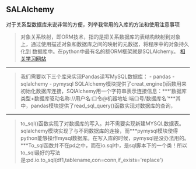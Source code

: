 ## SALAlchemy
对于关系型数据库来说非常的方便，列举我常用的入库的方法和使用注意事项

> 对象关系映射，即ORM技术，指的是把关系数据库的表结构映射到对象上，通过使用描述对象和数据库之间的映射的元数据，将程序中的对象持久化到
数据库中。在python中最有名的额ORM框架就是SQLAlchemy。
[相关学习网站](https://www.cnblogs.com/fuqia/p/8996033.html)
*******************************************
>我们需要以下三个库来实现Pandas读写MySQL数据库：
	- pandas
	- sqlalchemy
	- pymysql
SQLAlchemy模块提供了creat_engine()函数用来初始化数据库连接，SQlAlchemy用一个字符串表示连接信息：***‘数据库类型+数据库驱动名称://用户名:口令@机器地址:端口号/数据库名’***其中，pandas模块提供了read_sql_query()函数实现对数据库的查询，

*****************************
>to_sql()函数实现了对数据库的写入。并不需要实现新建MYSQL数据表。sqlalchemy模块实现了与不同数据库的连接，而***pymysql模块使得python能够操作mysql数据库。在写入库的时候，pymysql是没办法用的。***To_sql函数并不在pd之中，而在io.sql中，是sql脚本下的一个类！所以to_sql最好的写法是:pd.io.to_sql(df1,tablename,con=conn,if_exists='replace')
